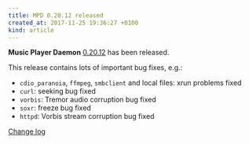 ```yaml
---
title: MPD 0.20.12 released
created_at: 2017-11-25 19:36:27 +0100
kind: article
---
```


**Music Player Daemon**
[0.20.12](http://www.musicpd.org/download/mpd/0.20/mpd-0.20.12.tar.xz)
has been released.

This release contains lots of important bug fixes, e.g.:

- `cdio_paranoia`, `ffmpeg`, `smbclient` and local files: xrun
  problems fixed
- `curl`: seeking bug fixed
- `vorbis`: Tremor audio corruption bug fixed
- `soxr`: freeze bug fixed
- `httpd`: Vorbis stream corruption bug fixed

[Change log](http://git.musicpd.org/cgit/master/mpd.git/plain/NEWS?h=v0.20.12)
